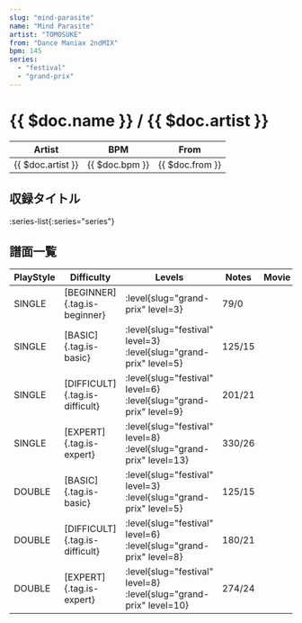 ```yaml
---
slug: "mind-parasite"
name: "Mind Parasite"
artist: "TOMOSUKE"
from: "Dance Maniax 2ndMIX"
bpm: 145
series:
  - "festival"
  - "grand-prix"
---
```


# {{ $doc.name }} / {{ $doc.artist }}

|Artist|BPM|From|
|------|---|----|
|{{ $doc.artist }}|{{ $doc.bpm }}|{{ $doc.from }}|

## 収録タイトル

:series-list{:series="series"}

## 譜面一覧

|PlayStyle|Difficulty|Levels|Notes|Movie|
|---------|----------|------|-----|-----|
|SINGLE|[BEGINNER]{.tag.is-beginner}|<div class="field is-grouped is-grouped-multiline"> :level{slug="grand-prix" level=3}</div>|79/0||
|SINGLE|[BASIC]{.tag.is-basic}|<div class="field is-grouped is-grouped-multiline"> :level{slug="festival" level=3} :level{slug="grand-prix" level=5}</div>|125/15||
|SINGLE|[DIFFICULT]{.tag.is-difficult}|<div class="field is-grouped is-grouped-multiline"> :level{slug="festival" level=6} :level{slug="grand-prix" level=9}</div>|201/21||
|SINGLE|[EXPERT]{.tag.is-expert}|<div class="field is-grouped is-grouped-multiline"> :level{slug="festival" level=8} :level{slug="grand-prix" level=13}</div>|330/26||
|DOUBLE|[BASIC]{.tag.is-basic}|<div class="field is-grouped is-grouped-multiline"> :level{slug="festival" level=3} :level{slug="grand-prix" level=5}</div>|125/15||
|DOUBLE|[DIFFICULT]{.tag.is-difficult}|<div class="field is-grouped is-grouped-multiline"> :level{slug="festival" level=6} :level{slug="grand-prix" level=8}</div>|180/21||
|DOUBLE|[EXPERT]{.tag.is-expert}|<div class="field is-grouped is-grouped-multiline"> :level{slug="festival" level=8} :level{slug="grand-prix" level=10}</div>|274/24||
